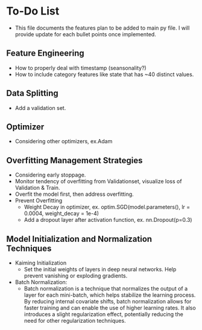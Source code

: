 # To-Do List
* This file documents the features plan to be added to main py file. I will provide update for each bullet points once implemented.
## Feature Engineering
* How to properly deal with timestamp (seansonality?)
* How to include category features like state that has ~40 distinct values. 
## Data Splitting
* Add a validation set.
## Optimizer
* Considering other optimizers, ex.Adam
## Overfitting Management Strategies
* Considering early stoppage.
* Monitor tendency of overfitting from Validationset, visualize loss of Validation & Train.
* Overfit the model first, then address overfitting.
* Prevent Overfitting
    * Weight Decay in optimizer, ex. optim.SGD(model.parameters(), lr = 0.0004, weight_decay = 1e-4)
    * Add a dropout layer after activation function, ex. nn.Dropout(p=0.3)
## Model Initialization and Normalization Techniques
* Kaiming Initialization
    * Set the initial weights of layers in deep neural networks. Help prevent vanishing or exploding gradients.
* Batch Normalization:
    * Batch normalization is a technique that normalizes the output of a layer for each mini-batch, which helps stabilize the learning process. By reducing internal covariate shifts, batch normalization allows for faster training and can enable the use of higher learning rates. It also introduces a slight regularization effect, potentially reducing the need for other regularization techniques.


